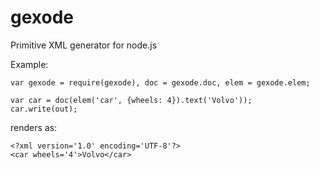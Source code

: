 gexode
============

Primitive XML generator for node.js

Example:

    var gexode = require(gexode), doc = gexode.doc, elem = gexode.elem;

    var car = doc(elem('car', {wheels: 4}).text('Volvo'));
    car.write(out);

renders as:

    <?xml version='1.0' encoding='UTF-8'?>
    <car wheels='4'>Volvo</car>

